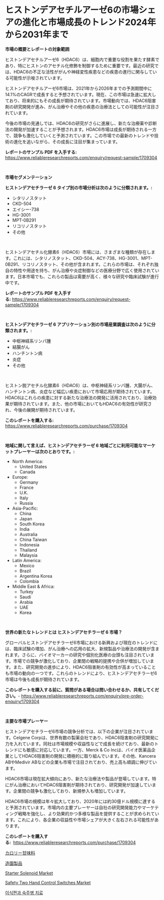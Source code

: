 <p><h1>ヒストンデアセチルアーゼ6の市場シェアの進化と市場成長のトレンド2024年から2031年まで</h1></p><p><strong>市場の概要とレポートの対象範囲</strong></p>
<p><p>ヒストンデアセチルアーゼ6（HDAC6）は、細胞内で重要な役割を果たす酵素であり、特にヒストンのアセチル化修飾を制御するために重要です。最近の研究では、HDAC6の不正な活性ががんや神経変性疾患などの疾患の進行に関与している可能性が示唆されています。</p><p>ヒストンデアセチルアーゼ6市場は、2021年から2026年までの予測期間中に14.1%のCAGRで成長すると予想されています。現在、この市場は急速に拡大しており、将来的にもその成長が期待されています。市場動向では、HDAC6阻害剤の研究開発が進み、がん治療やその他の疾患の治療法としての可能性が注目されています。</p><p>今後の市場の見通しでは、HDAC6の研究がさらに進展し、新たな治療薬や診断法の開発が加速することが予想されます。HDAC6市場は成長が期待される一方で、競争も激化していくと予測されています。この市場での最新のトレンドや技術の進化を追いながら、その成長に注目が集まっています。</p></p>
<p><strong>レポートのサンプル PDF を入手する:</strong> <a href="https://www.reliableresearchreports.com/enquiry/request-sample/1709304">https://www.reliableresearchreports.com/enquiry/request-sample/1709304</a></p>
<p>&nbsp;</p>
<p><strong>市場セグメンテーション</strong></p>
<p><strong>ヒストンデアセチラーゼ 6 タイプ別の市場分析は次のように分類されます。:</strong></p>
<p><ul><li>シタリノスタット</li><li>CKD-504</li><li>エイシー-738</li><li>HG-3001</li><li>MPT-0B291</li><li>リコリノスタット</li><li>その他</li></ul></p>
<p>&nbsp;</p>
<p><p>ヒストンデアセチル化酵素6（HDAC6）市場には、さまざまな種類が存在します。これには、シタリノスタット、CKD-504、ACY-738、HG-3001、MPT-0B291、リコリノスタット、その他が含まれます。これらの市場は、それぞれ独自の特性や用途を持ち、がん治療や炎症制御などの医療分野で広く使用されています。日本市場でも、これらの製品は需要が高く、様々な研究や臨床試験が進行中です。</p></p>
<p><strong>レポートのサンプル PDF を入手する:</strong>&nbsp;<a href="https://www.reliableresearchreports.com/enquiry/request-sample/1709304">https://www.reliableresearchreports.com/enquiry/request-sample/1709304</a></p>
<p>&nbsp;</p>
<p><strong> ヒストンデアセチラーゼ 6 アプリケーション別の市場産業調査は次のように分類されます。:</strong></p>
<p><ul><li>中枢神経系リンパ腫</li><li>結腸がん</li><li>ハンチントン病</li><li>炎症</li><li>その他</li></ul></p>
<p>&nbsp;</p>
<p><p>ヒストン脱アセチル化酵素6（HDAC6）は、中枢神経系リンパ腫、大腸がん、ハンチントン病、炎症など幅広い疾患において市場応用が期待されています。HDAC6はこれらの疾患に対する新たな治療法の開発に活用されており、治療効果が期待されています。また、他の市場においてもHDAC6の有効性が研究され、今後の展開が期待されています。</p></p>
<p><strong>このレポートを購入する:</strong>&nbsp; <a href="https://www.reliableresearchreports.com/purchase/1709304">https://www.reliableresearchreports.com/purchase/1709304</a></p>
<p>&nbsp;</p>
<p><strong>地域に関して言えば、ヒストンデアセチラーゼ 6 地域ごとに利用可能なマーケットプレーヤーは次のとおりです。:</strong></p>
<p><ul>
    <li>
        North America:
        <ul>
            <li>United States</li>
            <li>Canada</li>
        </ul>
    </li>
    <li>
        Europe:
        <ul>
            <li>Germany</li>
            <li>France</li>
            <li>U.K.</li>
            <li>Italy</li>
            <li>Russia</li>
        </ul>
    </li>
    <li>
        Asia-Pacific:
        <ul>
            <li>China</li>
            <li>Japan</li>
            <li>South Korea</li>
            <li>India</li>
            <li>Australia</li>
            <li>China Taiwan</li>
            <li>Indonesia</li>
            <li>Thailand</li>
            <li>Malaysia</li>
        </ul>
    </li>
    <li>
        Latin America:
        <ul>
            <li>Mexico</li>
            <li>Brazil</li>
            <li>Argentina Korea</li>
            <li>Colombia</li>
        </ul>
    </li>
    <li>
        Middle East & Africa:
        <ul>
            <li>Turkey</li>
            <li>Saudi</li>
            <li>Arabia</li>
            <li>UAE</li>
            <li>Korea</li>
        </ul>
    </li>
    </ul></p>
<p>&nbsp;</p>
<p><strong>世界の新たなトレンドとは ヒストンデアセチラーゼ 6 市場？</strong></p>
<p><p>グローバルヒストンデアセチラーゼ6市場における新興および現在のトレンドには、臨床試験の増加、がん治療への応用の拡大、新規製品や治療法の開発が含まれます。さらに、バイオマーカーの研究や個別化医療の台頭も注目されています。市場での競争が激化しており、企業間の戦略的提携や合併が増加しています。また、研究開発の進歩により、HDAC6阻害剤の有効性が高まっていることも市場の動向の一つです。これらのトレンドにより、ヒストンデアセチラーゼ6市場は今後も成長が期待されています。</p></p>
<p><strong>このレポートを購入する前に、質問がある場合は問い合わせるか、共有してください。</strong>- <a href="https://www.reliableresearchreports.com/enquiry/pre-order-enquiry/1709304">https://www.reliableresearchreports.com/enquiry/pre-order-enquiry/1709304</a></p>
<p>&nbsp;</p>
<p><strong>主要な市場プレーヤー</strong></p>
<p><p>ヒストンデアセチラーゼ6市場の競争分析では、以下の企業が注目されています。Celgene Corpは、世界有数の製薬会社であり、HDAC6阻害剤の研究開発に力を入れています。同社は市場規模や収益性などで成長を続けており、最新のトレンドにも敏感に対応しています。一方、Merck & Co Incは、バイオ医薬品企業としてHDAC6阻害剤の開発に積極的に取り組んでいます。その他、Kancera ABやMedivir ABなどの企業も市場で注目されており、売上高も順調に伸びています。</p><p>HDAC6市場は現在拡大傾向にあり、新たな治療法や製品が登場しています。特にがん治療においてHDAC6阻害剤が期待されており、研究開発が加速しています。企業間の競争も激化しており、新規参入も増加しています。</p><p>HDAC6市場の規模は年々拡大しており、2020年には約30億ドル規模に達すると予測されています。市場内の主要プレーヤーは自社の研究開発能力やマーケティング戦略を強化し、より効果的かつ多様な製品を提供することが求められています。これにより、各企業の収益性や市場シェアが大きく左右される可能性があります。</p></p>
<p><strong>このレポートを購入する:</strong>&nbsp;&nbsp;<a href="https://www.reliableresearchreports.com/purchase/1709304">https://www.reliableresearchreports.com/purchase/1709304</a></p>
<p><p><a href="https://github.com/mohamedbakry57/Market-Research-Report-List-3/blob/main/168283511220.md">カロリー甘味料</a></p><p><a href="https://github.com/zjkmgcs938405/Market-Research-Report-List-1/blob/main/630307411221.md">造園製品</a></p><p><a href="https://github.com/markusgodoy/Market-Research-Report-List-2/blob/main/starter-solenoid-market.md">Starter Solenoid Market</a></p><p><a href="https://github.com/luckyshygirl/Market-Research-Report-List-3/blob/main/safety-two-hand-control-switches-market.md">Safety Two Hand Control Switches Market</a></p><p><a href="https://github.com/vsnao330707/Market-Research-Report-List-1/blob/main/245142910178.md">이식편과 숙주병 치료</a></p></p>